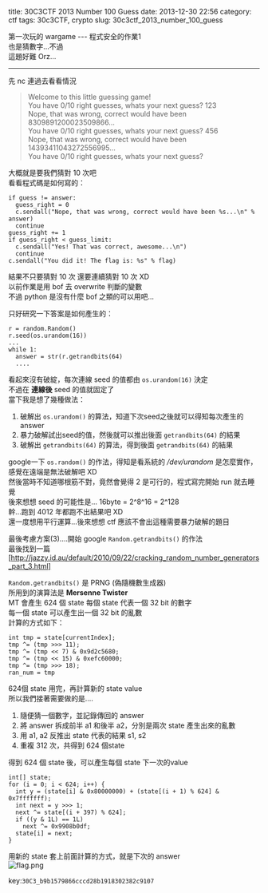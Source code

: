 title: 30C3CTF 2013 Number 100 Guess
date: 2013-12-30 22:56
category: ctf
tags: 30c3CTF, crypto
slug: 30c3ctf_2013_number_100_guess

第一次玩的 wargame --- 程式安全的作業1  
也是猜數字...不過  
這題好難 Orz...  
* * *

先 nc 連過去看看情況  
>Welcome to this little guessing game!  
>You have 0/10 right guesses, whats your next guess? 123  
>Nope, that was wrong, correct would have been 8309891200023509866...  
>You have 0/10 right guesses, whats your next guess? 456  
>Nope, that was wrong, correct would have been 14393411043272556995...  
>You have 0/10 right guesses, whats your next guess?  

大概就是要我們猜對 10 次吧  
看看程式碼是如何寫的：  

```
if guess != answer:
  guess_right = 0
  c.sendall("Nope, that was wrong, correct would have been %s...\n" % answer)
  continue
guess_right += 1
if guess_right < guess_limit:
  c.sendall("Yes! That was correct, awesome...\n")
  continue
c.sendall("You did it! The flag is: %s" % flag)
```

結果不只要猜對 10 次 還要連續猜對 10 次 XD  
以前作業是用 bof 去 overwrite 判斷的變數  
不過 python 是沒有什麼 bof 之類的可以用吧...  

只好研究一下答案是如何產生的：  

```
r = random.Random()
r.seed(os.urandom(16))
...
while 1:
  answer = str(r.getrandbits(64)
  ....
```

看起來沒有破綻，每次連線 seed 的值都由 `os.urandom(16)` 決定  
不過在 **連線後** seed 的值就固定了  
當下我是想了幾種做法：  

1. 破解出 `os.urandom()` 的算法，知道下次seed之後就可以得知每次產生的answer
2. 暴力破解試出seed的值，然後就可以推出後面 `getrandbits(64)` 的結果
3. 破解出 `getrandbits(64)` 的算法，得到後面 `getrandbits(64)` 的結果

google一下 `os.random()` 的作法，得知是看系統的 */dev/urandom* 是怎麼實作，感覺在遠端是無法破解吧 XD  
然後當時不知道哪根筋不對，竟然會覺得 2 是可行的，程式寫完開始 run 就去睡覺  
後來想想 seed 的可能性是... 16byte = 2^8^16 = 2^128   
幹...跑到 4012 年都跑不出結果吧 XD  
還一度想用平行運算...後來想想 ctf 應該不會出這種需要暴力破解的題目  

最後考慮方案(3)....開始 google `Random.getrandbits()` 的作法  
最後找到一篇  
[http://jazzy.id.au/default/2010/09/22/cracking_random_number_generators_part_3.html]  

`Random.getrandbits()` 是 PRNG (偽隨機數生成器)  
所用到的演算法是 **Mersenne Twister**  
MT 會產生 624 個 state
每個 state 代表一個 32 bit 的數字  
每一個 state 可以產生出一個 32 bit 的亂數  
計算的方式如下：  

```
int tmp = state[currentIndex];
tmp ^= (tmp >>> 11);
tmp ^= (tmp << 7) & 0x9d2c5680;
tmp ^= (tmp << 15) & 0xefc60000;
tmp ^= (tmp >>> 18);
ran_num = tmp
```

624個 state 用完，再計算新的 state value  
所以我們接著需要做的是....  

1. 隨便猜一個數字，並記錄傳回的 answer
2. 將 answer 拆成前半 a1 和後半 a2，分別是兩次 state 產生出來的亂數
3. 用 a1, a2 反推出 state 代表的結果 s1, s2
4. 重複 312 次，共得到 624 個state

得到 624 個 state 後，可以產生每個 state 下一次的value  

```
int[] state;
for (i = 0; i < 624; i++) {
  int y = (state[i] & 0x80000000) + (state[(i + 1) % 624] & 0x7fffffff);
  int next = y >>> 1;
  next ^= state[(i + 397) % 624];
  if ((y & 1L) == 1L)
    next ^= 0x9908b0df;
  state[i] = next;
}
```

用新的 state 套上前面計算的方式，就是下次的 answer  
![flag.png]({filename}/images/30c3CTF_2013_guess_flag.png)  

key:`30C3_b9b1579866cccd28b1918302382c9107`
